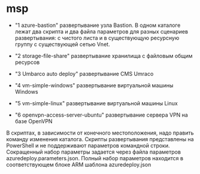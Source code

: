 # msp
			
- "1 azure-bastion"
развертывание узла Bastion. В одном каталоге лежат два скрипта и два файла параметров для разных сценариев развертывания: с чистого листа и в существующую ресурсную группу с существующей сетью Vnet.
			
- "2 storage-file-share" 
развертывание хранилища с файловым общим ресурсов
		
- "3 Umbarco auto deploy"
развертывание CMS Umraco
			
- "4 vm-simple-windows"
развертывание виртуальной машины Windows    
				
- "5 vm-simple-linux"
развертывание виртуальной машины Linux  
	
- "6 openvpn-access-server-ubuntu"
развертывание сервера VPN на базе OpenVPN

В скриптах, в зависимости от конечного местоположения, надо править команду изменения каталога.
Скрипты развертывания представлены на PowerShell и не поддерживают параметров командной строки. 
Сокращенный набор параметры задается через файла параметров azuredeploy.parameters.json.
Полный набор параметров находится в соответствующем блоке ARM шаблона azuredeploy.json 

